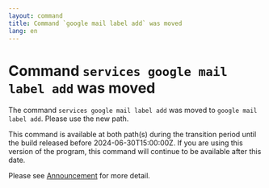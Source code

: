```yaml
---
layout: command
title: Command `google mail label add` was moved
lang: en
---
```


# Command `services google mail label add` was moved

The command `services google mail label add` was moved to `google mail label add`. Please use the new path.

This command is available at both path(s) during the transition period until the build released before 2024-06-30T15:00:00Z. If you are using this version of the program, this command will continue to be available after this date.

Please see [Announcement](https://github.com/watermint/toolbox/discussions/797) for more detail.


